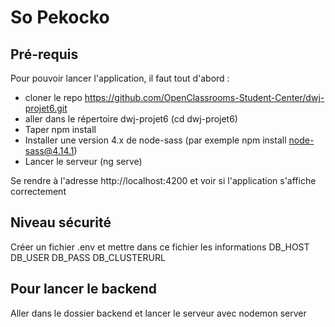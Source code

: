 # So Pekocko

## Pré-requis
Pour pouvoir lancer l'application, il faut tout d'abord :
* cloner le repo https://github.com/OpenClassrooms-Student-Center/dwj-projet6.git
* aller dans le répertoire dwj-projet6 (cd dwj-projet6)
* Taper npm install 
* Installer une version 4.x de node-sass (par exemple npm install node-sass@4.14.1)
* Lancer le serveur (ng serve)  

Se rendre à l'adresse http://localhost:4200 et voir si l'application s'affiche correctement

## Niveau sécurité
Créer un fichier .env et mettre dans ce fichier les informations
DB_HOST
DB_USER
DB_PASS
DB_CLUSTERURL

## Pour lancer le backend
Aller dans le dossier backend et lancer le serveur avec nodemon server

